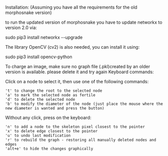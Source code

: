 Installation: (Assuming you have all the requirements for the old morphosnake version) 

to run the updated version of morphosnake you have to update networkx to version 2.0 via:

sudo pip3 install networkx --upgrade

The library OpenCV (cv2) is also needed, you can install it using: 

sudo pip3 install opencv-python

To charge an image, make sure no graph file (.pkl)created by an older version is available. please delete it and try again
Keyboard commands:

Click on a node to select it, then use one of the following commands:

	't' to change the root to the selected node 
	'a' to mark the selected node as fertile
	'd' to delete the selected node
	'b' to modify the diameter of the node (just place the mouse where the new diameter is wanted and press the button)
	
Without any click, press on the keyboard:

	'n' to add a node to the skeleton pixel closest to the pointer
	'x' to delete edge closest to the pointer
	'u' to undo last modification
	'r' to rebuild the graph - restoring all manually deleted nodes and edges
	'alt+e' to hide the changes graphically
	



